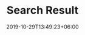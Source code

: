---
title: "Search Result"
date: 2019-10-29T13:49:23+06:00
draft: false

# meta description
description: "Search this blog/library/reminder about awesome Gins, Rums and other delicious drinks"

# type
type : "search"
---